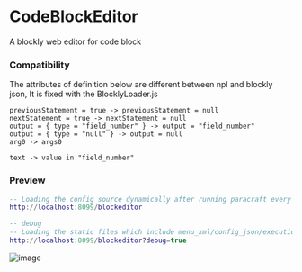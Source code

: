 # CodeBlockEditor
A blockly web editor for code block 
### Compatibility 
The attributes of definition below are different between npl and blockly json,
It is fixed with the BlocklyLoader.js
```
previousStatement = true -> previousStatement = null
nextStatement = true -> nextStatement = null
output = { type = "field_number" } -> output = "field_number"
output = { type = "null" } -> output = null
arg0 -> args0

text -> value in "field_number"
```
### Preview
```lua
-- Loading the config source dynamically after running paracraft every time
http://localhost:8099/blockeditor

-- debug
-- Loading the static files which include menu_xml/config_json/execution_js from the folder of [BlocklySourceTemplate] to run blockly
http://localhost:8099/blockeditor?debug=true
```
![image](https://user-images.githubusercontent.com/5885941/42445348-75932384-83a5-11e8-97dc-815d6debcf62.png)

